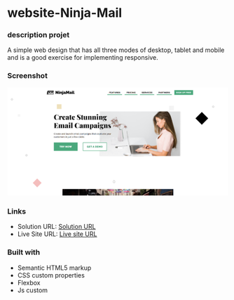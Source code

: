 # website-Ninja-Mail

### description projet

A simple web design that has all three modes of desktop, tablet and mobile and is a good exercise for implementing responsive.

### Screenshot

![](./screenshot.png)

### Links

- Solution URL: [Solution URL](https://github.com/meysamminoo/website-Ninja-Mail)
- Live Site URL: [Live site URL](https://meysamminoo.github.io/website-Ninja-Mail/)

### Built with

- Semantic HTML5 markup
- CSS custom properties
- Flexbox
- Js custom
